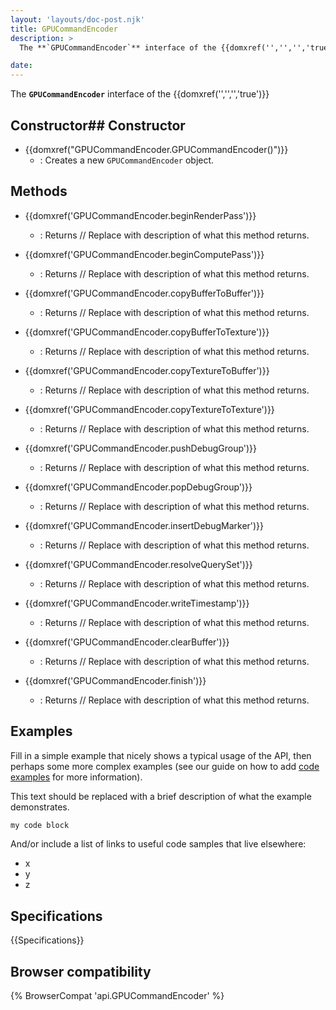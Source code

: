 ```yaml
---
layout: 'layouts/doc-post.njk'
title: GPUCommandEncoder
description: >
  The **`GPUCommandEncoder`** interface of the {{domxref('','','','true')}} 

date: 
---
```


The **`GPUCommandEncoder`** interface of the {{domxref('','','','true')}} 





 ## Constructor## Constructor

- {{domxref("GPUCommandEncoder.GPUCommandEncoder()")}}
  - : Creates a new `GPUCommandEncoder` object.





## Methods

- {{domxref('GPUCommandEncoder.beginRenderPass')}}
  - : Returns // Replace with description of what this method returns.

- {{domxref('GPUCommandEncoder.beginComputePass')}}
  - : Returns // Replace with description of what this method returns.

- {{domxref('GPUCommandEncoder.copyBufferToBuffer')}}
  - : Returns // Replace with description of what this method returns.

- {{domxref('GPUCommandEncoder.copyBufferToTexture')}}
  - : Returns // Replace with description of what this method returns.

- {{domxref('GPUCommandEncoder.copyTextureToBuffer')}}
  - : Returns // Replace with description of what this method returns.

- {{domxref('GPUCommandEncoder.copyTextureToTexture')}}
  - : Returns // Replace with description of what this method returns.

- {{domxref('GPUCommandEncoder.pushDebugGroup')}}
  - : Returns // Replace with description of what this method returns.

- {{domxref('GPUCommandEncoder.popDebugGroup')}}
  - : Returns // Replace with description of what this method returns.

- {{domxref('GPUCommandEncoder.insertDebugMarker')}}
  - : Returns // Replace with description of what this method returns.

- {{domxref('GPUCommandEncoder.resolveQuerySet')}}
  - : Returns // Replace with description of what this method returns.

- {{domxref('GPUCommandEncoder.writeTimestamp')}}
  - : Returns // Replace with description of what this method returns.

- {{domxref('GPUCommandEncoder.clearBuffer')}}
  - : Returns // Replace with description of what this method returns.

- {{domxref('GPUCommandEncoder.finish')}}
  - : Returns // Replace with description of what this method returns.



## Examples

Fill in a simple example that nicely shows a typical usage of the API, then perhaps some more complex examples (see our guide on how to add [code examples](/en-US/docs/MDN/Contribute/Structures/Code_examples) for more information).

This text should be replaced with a brief description of what the example demonstrates.

```js
my code block
```

And/or include a list of links to useful code samples that live elsewhere:

*   x
*   y
*   z

## Specifications

{{Specifications}}

## Browser compatibility

{% BrowserCompat 'api.GPUCommandEncoder' %}

